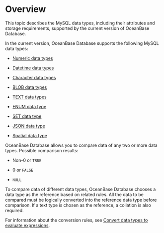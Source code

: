 # Overview

This topic describes the MySQL data types, including their attributes and storage requirements, supported by the current version of OceanBase Database.

In the current version, OceanBase Database supports the following MySQL data types:

* [Numeric data types](2.numeric-of-mysql-mode/1.numeric-type-of-mysql-mode.md)

* [Datetime data types](3.date-and-time-types-of-mysql-mode/1.date-and-time-types-of-mysql-mode.md)

* [Character data types](4.string-of-mysql-mode/1.string-type-overview-of-mysql-mode.md)

* [BLOB data types](5.large-object-of-mysql-mode/1.large-object-and-text-type-overview-of-mysql-mode.md)

* [TEXT data types](5.large-object-of-mysql-mode/1.large-object-and-text-type-overview-of-mysql-mode.md)

* [ENUM data type](../1.data-type-of-mysql-mode/6.enum-type-of-mysql-mode.md)

* [SET data type](../1.data-type-of-mysql-mode/7.set-type-of-mysql-mode.md)

* [JSON data type](../1.data-type-of-mysql-mode/8.json-formatted-data-type-of-mysql-mode)

* [Spatial data type](../1.data-type-of-mysql-mode/9.spatial-data-type-of-mysql-mode)

OceanBase Database allows you to compare data of any two or more data types. Possible comparison results:

* Non-0 or `TRUE`

* 0 or `FALSE`

* `NULL`

To compare data of different data types, OceanBase Database chooses a data type as the reference based on related rules. All the data to be compared must be logically converted into the reference data type before comparison. If a text type is chosen as the reference, a collation is also required.

For information about the conversion rules, see [Convert data types to evaluate expressions](../2.expression-of-mysql-mode/3.type-conversion-of-expression-evaluation-of-mysql-mode.md).
